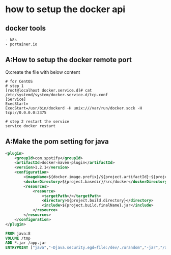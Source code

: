 # how to setup the docker api


## docker tools
    - k8s
    - portainer.io


## A:How to setup the docker remote port    
Q:create the file with below content
```text
# for CentOS
# step 1
[root@localhost docker.service.d]# cat /etc/systemd/system/docker.service.d/tcp.conf
[Service]
ExecStart=
ExecStart=/usr/bin/dockerd -H unix:///var/run/docker.sock -H tcp://0.0.0.0:2375

# step 2 restart the service
service docker restart
```

## A:Make the pom setting for java

```xml
<plugin>
    <groupId>com.spotify</groupId>
    <artifactId>docker-maven-plugin</artifactId>
    <version>1.2.1</version>
    <configuration>
        <imageName>${docker.image.prefix}/${project.artifactId}:${project.version}</imageName>
        <dockerDirectory>${project.basedir}/src/docker</dockerDirectory>
        <resources>
            <resource>
                <targetPath>/</targetPath>
                <directory>${project.build.directory}</directory>
                <include>${project.build.finalName}.jar</include>
            </resource>
        </resources>
    </configuration>
</plugin>
```

```Dockerfile
FROM java:8
VOLUME /tmp
ADD *.jar /app.jar
ENTRYPOINT ["java","-Djava.security.egd=file:/dev/./urandom","-jar","/app.jar"]
```

